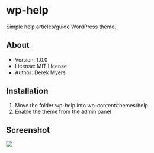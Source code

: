 # wp-help

Simple help articles/guide WordPress theme.

## About
* Version: 1.0.0
* License: MIT License
* Author: Derek Myers

## Installation

1. Move the folder wp-help into wp-content/themes/help
2. Enable the theme from the admin panel

## Screenshot

![](https://github.com/dmyers/wp-help/raw/master/screenshot-big.png)
